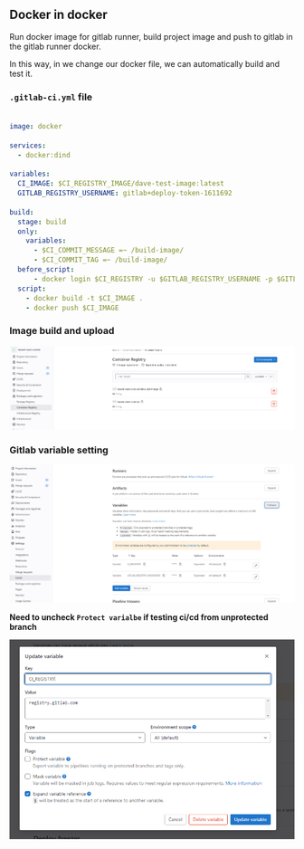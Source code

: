 ## Docker in docker

Run docker image for gitlab runner, build project image and push to gitlab in the gitlab runner docker.

In this way, in we change our docker file, we can automatically build and test it.


### `.gitlab-ci.yml` file

```yaml

image: docker

services:
  - docker:dind

variables:
  CI_IMAGE: $CI_REGISTRY_IMAGE/dave-test-image:latest
  GITLAB_REGISTRY_USERNAME: gitlab+deploy-token-1611692

build:
  stage: build
  only:
    variables:
      - $CI_COMMIT_MESSAGE =~ /build-image/
      - $CI_COMMIT_TAG =~ /build-image/
  before_script:
      - docker login $CI_REGISTRY -u $GITLAB_REGISTRY_USERNAME -p $GITLAB_REGISTRY_PASSWORD
  script:
    - docker build -t $CI_IMAGE .
    - docker push $CI_IMAGE

```


### Image build and upload

![docker_in_docker_gitlab_container_upload_result.png](imgs/docker_in_docker_gitlab_container_upload_result.png)



### Gitlab variable setting

![docker_in_docker_gitlab_variable_setting.png](imgs/docker_in_docker_gitlab_variable_setting.png)


**Need to uncheck `Protect varialbe` if testing ci/cd from unprotected branch**

![docker_in_docker_gitlab_variable_protected.png](imgs/docker_in_docker_gitlab_variable_protected.png)